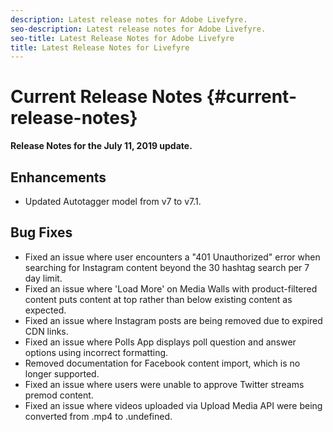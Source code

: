 ```yaml
---
description: Latest release notes for Adobe Livefyre.
seo-description: Latest release notes for Adobe Livefyre.
seo-title: Latest Release Notes for Adobe Livefyre
title: Latest Release Notes for Livefyre
---
```


# Current Release Notes {#current-release-notes}

**Release Notes for the July 11, 2019 update.**

## Enhancements

* Updated Autotagger model from v7 to v7.1.


## Bug Fixes

* Fixed an issue where user encounters a "401 Unauthorized" error when searching for Instagram content beyond the 30 hashtag search per 7 day limit.
* Fixed an issue where 'Load More' on Media Walls with product-filtered content puts content at top rather than below existing content as expected.
* Fixed an issue where Instagram posts are being removed due to expired CDN links.
* Fixed an issue where Polls App displays poll question and answer options using incorrect formatting.
* Removed documentation for Facebook content import, which is no longer supported.
* Fixed an issue where users were unable to approve Twitter streams premod content.
* Fixed an issue where videos uploaded via Upload Media API were being converted from .mp4 to .undefined.